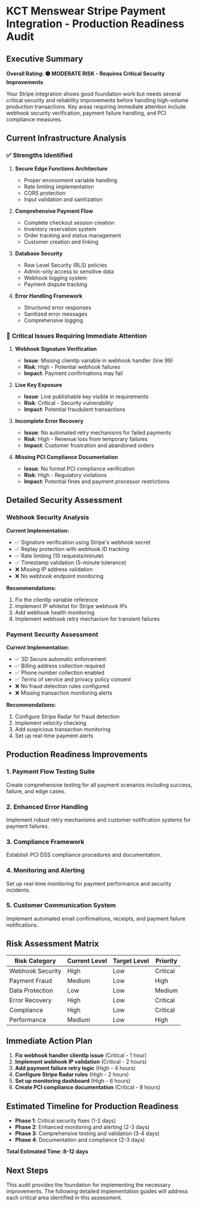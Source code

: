 # KCT Menswear Stripe Payment Integration - Production Readiness Audit

## Executive Summary

**Overall Rating: 🟡 MODERATE RISK - Requires Critical Security Improvements**

Your Stripe integration shows good foundation work but needs several critical security and reliability improvements before handling high-volume production transactions. Key areas requiring immediate attention include webhook security verification, payment failure handling, and PCI compliance measures.

## Current Infrastructure Analysis

### ✅ **Strengths Identified**

1. **Secure Edge Functions Architecture**
   - Proper environment variable handling
   - Rate limiting implementation
   - CORS protection
   - Input validation and sanitization

2. **Comprehensive Payment Flow**
   - Complete checkout session creation
   - Inventory reservation system
   - Order tracking and status management
   - Customer creation and linking

3. **Database Security**
   - Row Level Security (RLS) policies
   - Admin-only access to sensitive data
   - Webhook logging system
   - Payment dispute tracking

4. **Error Handling Framework**
   - Structured error responses
   - Sanitized error messages
   - Comprehensive logging

### 🔴 **Critical Issues Requiring Immediate Attention**

1. **Webhook Signature Verification**
   - **Issue**: Missing clientIp variable in webhook handler (line 99)
   - **Risk**: High - Potential webhook failures
   - **Impact**: Payment confirmations may fail

2. **Live Key Exposure**
   - **Issue**: Live publishable key visible in requirements
   - **Risk**: Critical - Security vulnerability
   - **Impact**: Potential fraudulent transactions

3. **Incomplete Error Recovery**
   - **Issue**: No automated retry mechanisms for failed payments
   - **Risk**: High - Revenue loss from temporary failures
   - **Impact**: Customer frustration and abandoned orders

4. **Missing PCI Compliance Documentation**
   - **Issue**: No formal PCI compliance verification
   - **Risk**: High - Regulatory violations
   - **Impact**: Potential fines and payment processor restrictions

## Detailed Security Assessment

### Webhook Security Analysis

**Current Implementation:**
- ✅ Signature verification using Stripe's webhook secret
- ✅ Replay protection with webhook ID tracking
- ✅ Rate limiting (10 requests/minute)
- ✅ Timestamp validation (5-minute tolerance)
- ❌ Missing IP address validation
- ❌ No webhook endpoint monitoring

**Recommendations:**
1. Fix the clientIp variable reference
2. Implement IP whitelist for Stripe webhook IPs
3. Add webhook health monitoring
4. Implement webhook retry mechanism for transient failures

### Payment Security Assessment

**Current Implementation:**
- ✅ 3D Secure automatic enforcement
- ✅ Billing address collection required
- ✅ Phone number collection enabled
- ✅ Terms of service and privacy policy consent
- ❌ No fraud detection rules configured
- ❌ Missing transaction monitoring alerts

**Recommendations:**
1. Configure Stripe Radar for fraud detection
2. Implement velocity checking
3. Add suspicious transaction monitoring
4. Set up real-time payment alerts

## Production Readiness Improvements

### 1. Payment Flow Testing Suite

Create comprehensive testing for all payment scenarios including success, failure, and edge cases.

### 2. Enhanced Error Handling

Implement robust retry mechanisms and customer notification systems for payment failures.

### 3. Compliance Framework

Establish PCI DSS compliance procedures and documentation.

### 4. Monitoring and Alerting

Set up real-time monitoring for payment performance and security incidents.

### 5. Customer Communication System

Implement automated email confirmations, receipts, and payment failure notifications.

## Risk Assessment Matrix

| Risk Category | Current Level | Target Level | Priority |
|---------------|---------------|--------------|----------|
| Webhook Security | High | Low | Critical |
| Payment Fraud | Medium | Low | High |
| Data Protection | Low | Low | Medium |
| Error Recovery | High | Low | Critical |
| Compliance | High | Low | Critical |
| Performance | Medium | Low | High |

## Immediate Action Plan

1. **Fix webhook handler clientIp issue** (Critical - 1 hour)
2. **Implement webhook IP validation** (Critical - 2 hours)
3. **Add payment failure retry logic** (High - 4 hours)
4. **Configure Stripe Radar rules** (High - 2 hours)
5. **Set up monitoring dashboard** (High - 6 hours)
6. **Create PCI compliance documentation** (Critical - 8 hours)

## Estimated Timeline for Production Readiness

- **Phase 1**: Critical security fixes (1-2 days)
- **Phase 2**: Enhanced monitoring and alerting (2-3 days)
- **Phase 3**: Comprehensive testing and validation (3-4 days)
- **Phase 4**: Documentation and compliance (2-3 days)

**Total Estimated Time: 8-12 days**

## Next Steps

This audit provides the foundation for implementing the necessary improvements. The following detailed implementation guides will address each critical area identified in this assessment.